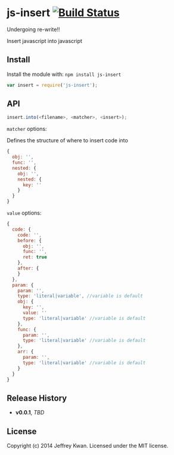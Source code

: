 # js-insert [![Build Status](https://travis-ci.org/jeffreykwan/js-insert.svg?branch=master)](https://travis-ci.org/jeffreykwan/js-insert)
Undergoing re-write!!

Insert javascript into javascript

## Install
Install the module with: `npm install js-insert`

```javascript
var insert = require('js-insert');
```

## API
```javascript
insert.into(<filename>, <matcher>, <insert>);
```

`matcher` options:

Defines the structure of where to insert code into

```javascript
{
  obj: '',
  func: '',
  nested: {
    obj: '',
    nested: {
      key: ''
    }
  }
}
```

`value` options:
```javascript
{
  code: {
    code: '',
    before: {
      obj: '',
      func: '',
      ret: true
    },
    after: {
    }
  },
  param: {
    param: '',
    type: 'literal|variable', //variable is default
    obj: {
      key: '',
      value: ''
      type: 'literal|variable' //variable is default
    },
    func: {
      param: '',
      type: 'literal|variable' //variable is default
    },
    arr: {
      param: '',
      type: 'literal|variable' //variable is default
    }
  }
}
```

## Release History
- **v0.0.1**, *TBD*

## License
Copyright (c) 2014 Jeffrey Kwan. Licensed under the MIT license.
